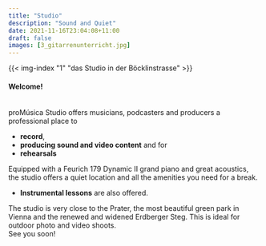 ```yaml
---
title: "Studio"
description: "Sound and Quiet"
date: 2021-11-16T23:04:08+11:00
draft: false
images: [3_gitarrenunterricht.jpg]
---
```


{{< img-index "1" "das Studio in der Böcklinstrasse" >}}

#### Welcome!

<br>
proMúsica Studio offers musicians, podcasters and producers a professional place to

- **record**,
- **producing sound and video content** and for
- **rehearsals**

Equipped with a Feurich 179 Dynamic II grand piano and great acoustics, the studio offers a quiet location and all the amenities you need for a break.

- **Instrumental lessons** are also offered.

The studio is very close to the Prater, the most beautiful green park in Vienna and the renewed and widened Erdberger Steg. This is ideal for outdoor photo and video shoots.<br>
See you soon!
